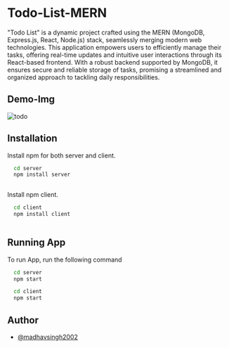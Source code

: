 
# Todo-List-MERN

"Todo List" is a dynamic project crafted using the MERN (MongoDB, Express.js, React, Node.js) stack, seamlessly merging modern web technologies. This application empowers users to efficiently manage their tasks, offering real-time updates and intuitive user interactions through its React-based frontend. With a robust backend supported by MongoDB, it ensures secure and reliable storage of tasks, promising a streamlined and organized approach to tackling daily responsibilities.
## Demo-Img

![todo](https://github.com/madhavsingh2002/Todo-List/assets/94055502/b3580669-2434-4472-9bbe-c0e268976def)



## Installation

Install  npm for both server and client.

```bash
  cd server
  npm install server
 
```
Install  npm  client.

```bash
  cd client
  npm install client
 
```
    
## Running App

To run App, run the following command

```bash
  cd server
  npm start
```
```bash
  cd client
  npm start
```


## Author

- [@madhavsingh2002](https://github.com/madhavsingh2002)


